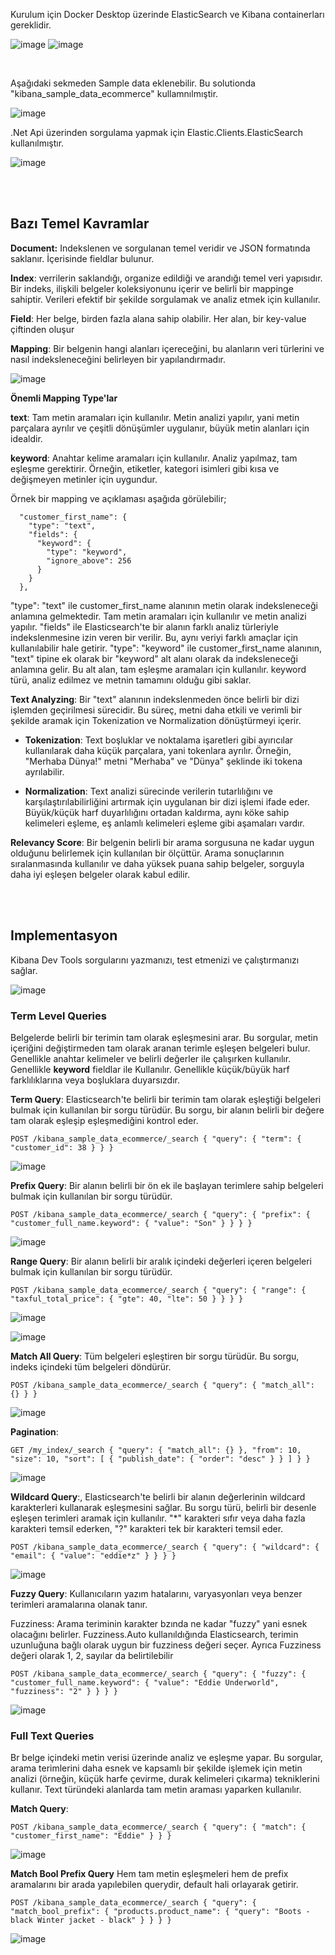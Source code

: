 Kurulum için Docker Desktop üzerinde ElasticSearch ve Kibana containerları gereklidir.

![image](https://github.com/user-attachments/assets/06d77757-e53b-4b2d-81a9-1e45fd190287)
![image](https://github.com/user-attachments/assets/cbdd76f1-6925-4781-af08-b22745384413)

<br>

Aşağıdaki sekmeden Sample data eklenebilir. Bu solutionda "kibana_sample_data_ecommerce" kullamnılmıştir.

![image](https://github.com/user-attachments/assets/072ebcc7-7870-403d-bd4d-15437aa04d62)

.Net Api üzerinden sorgulama yapmak için Elastic.Clients.ElasticSearch kullanılmıştır.

![image](https://github.com/user-attachments/assets/c36815b1-3c9f-48f1-9a12-539693b7423b)

<br><br>

<h2>Bazı Temel Kavramlar</h2>

**Document:** Indekslenen ve sorgulanan temel veridir ve JSON formatında saklanır. İçerisinde fieldlar bulunur.

**Index**: verrilerin saklandığı, organize edildiği ve arandığı temel veri yapısıdır. Bir indeks, ilişkili belgeler koleksiyonunu içerir ve belirli bir mappinge sahiptir. Verileri efektif bir şekilde sorgulamak ve analiz etmek için kullanılır.

**Field**: Her belge, birden fazla alana sahip olabilir. Her alan, bir key-value çiftinden oluşur

**Mapping**: Bir belgenin hangi alanları içereceğini, bu alanların veri türlerini ve nasıl indeksleneceğini belirleyen bir yapılandırmadır.

![image](https://github.com/user-attachments/assets/2c3626a3-5b14-472b-8f5e-b648780fa5dc)

**Önemli Mapping Type'lar**

**text**: Tam metin aramaları için kullanılır. Metin analizi yapılır, yani metin parçalara ayrılır ve çeşitli dönüşümler uygulanır, büyük metin alanları için idealdir.

**keyword**: Anahtar kelime aramaları için kullanılır. Analiz yapılmaz, tam eşleşme gerektirir. Örneğin, etiketler, kategori isimleri gibi kısa ve değişmeyen metinler için uygundur.


Örnek bir mapping ve açıklaması aşağıda görülebilir;

      "customer_first_name": {
        "type": "text",
        "fields": {
          "keyword": {
            "type": "keyword",
            "ignore_above": 256
          }
        }
      },

"type": "text" ile customer_first_name alanının metin olarak indeksleneceği anlamına gelmektedir. Tam metin aramaları için kullanılır ve metin analizi yapılır.
"fields" ile Elasticsearch'te bir alanın farklı analiz türleriyle indekslenmesine izin veren bir verilir. Bu, aynı veriyi farklı amaçlar için kullanılabilir hale getirir.
"type": "keyword" ile customer_first_name alanının, "text" tipine ek olarak bir "keyword" alt alanı olarak da indeksleneceği anlamına gelir. Bu alt alan, tam eşleşme aramaları için kullanılır. keyword türü, analiz edilmez ve metnin tamamını olduğu gibi saklar.

**Text Analyzing**: Bir "text" alanının indekslenmeden önce belirli bir dizi işlemden geçirilmesi sürecidir. Bu süreç, metni daha etkili ve verimli bir şekilde aramak için Tokenization ve Normalization dönüştürmeyi içerir.

- **Tokenization**: Text boşluklar ve noktalama işaretleri gibi ayırıcılar kullanılarak daha küçük parçalara, yani tokenlara ayrılır. Örneğin, "Merhaba Dünya!" metni "Merhaba" ve "Dünya" şeklinde iki tokena ayrılabilir.

- **Normalization**: Text analizi sürecinde verilerin tutarlılığını ve karşılaştırılabilirliğini artırmak için uygulanan bir dizi işlemi ifade eder. Büyük/küçük harf duyarlılığını ortadan kaldırma, aynı köke sahip kelimeleri eşleme, eş anlamlı kelimeleri eşleme gibi aşamaları vardır.

  
**Relevancy Score**: Bir belgenin belirli bir arama sorgusuna ne kadar uygun olduğunu belirlemek için kullanılan bir ölçüttür. Arama sonuçlarının sıralanmasında kullanılır ve daha yüksek puana sahip belgeler, sorguyla daha iyi eşleşen belgeler olarak kabul edilir.

<br><br>

<h2>Implementasyon</h2>

Kibana Dev Tools sorgularını yazmanızı, test etmenizi ve çalıştırmanızı sağlar.

![image](https://github.com/user-attachments/assets/29375c79-5415-49c2-b8e8-5945062f980b)

<h3>Term Level Queries</h3>

Belgelerde belirli bir terimin tam olarak eşleşmesini arar. Bu sorgular, metin içeriğini değiştirmeden tam olarak aranan terimle eşleşen belgeleri bulur. Genellikle anahtar kelimeler ve belirli değerler ile çalışırken kullanılır. Genellikle **keyword** fieldlar ile Kullanılır. Genellikle küçük/büyük harf farklılıklarına veya boşluklara duyarsızdır.

**Term Query**: Elasticsearch'te belirli bir terimin tam olarak eşleştiği belgeleri bulmak için kullanılan bir sorgu türüdür. Bu sorgu, bir alanın belirli bir değere tam olarak eşleşip eşleşmediğini kontrol eder.

``POST /kibana_sample_data_ecommerce/_search
{
  "query": {
    "term": {
      "customer_id": 38
    }
  }
}``

![image](https://github.com/user-attachments/assets/6fce056f-2cd2-4e5a-9542-7f0728c62284)


**Prefix Query**: Bir alanın belirli bir ön ek ile başlayan terimlere sahip belgeleri bulmak için kullanılan bir sorgu türüdür. 

``POST /kibana_sample_data_ecommerce/_search
{
  "query": {
    "prefix": {
      "customer_full_name.keyword": {
        "value": "Son"
      }
    }
  }
}``

![image](https://github.com/user-attachments/assets/cd23e7d1-8f0c-4dcc-b434-d5eecfc463f6)


**Range Query**: Bir alanın belirli bir aralık içindeki değerleri içeren belgeleri bulmak için kullanılan bir sorgu türüdür. 

``POST /kibana_sample_data_ecommerce/_search
{
  "query": {
    "range": {
      "taxful_total_price": {
        "gte": 40,
        "lte": 50
      }
    }
  }
}``

![image](https://github.com/user-attachments/assets/48d3b7e5-ac8e-4a59-8fb5-551265d0f266)

![image](https://github.com/user-attachments/assets/c16c08c9-24c8-4ff8-8cba-d981eab496ee)


**Match All Query**: Tüm belgeleri eşleştiren bir sorgu türüdür. Bu sorgu, indeks içindeki tüm belgeleri döndürür.

``POST /kibana_sample_data_ecommerce/_search
{
  "query": {
    "match_all": {}
  }
}``

![image](https://github.com/user-attachments/assets/c9d275e8-9ce8-4ca1-959b-2013b09730dc)

**Pagination**:

``GET /my_index/_search
{
  "query": {
    "match_all": {}
  },
  "from": 10,
  "size": 10,
  "sort": [
    {
      "publish_date": {
        "order": "desc"
      }
    }
  ]
}
}``

![image](https://github.com/user-attachments/assets/760d567f-597f-409b-9ea3-d521c840cc59)

**Wildcard Query**:, Elasticsearch'te belirli bir alanın değerlerinin wildcard karakterleri kullanarak eşleşmesini sağlar. Bu sorgu türü, belirli bir desenle eşleşen terimleri aramak için kullanılır. "*" karakteri sıfır veya daha fazla karakteri temsil ederken, "?" karakteri tek bir karakteri temsil eder.

``POST /kibana_sample_data_ecommerce/_search
{
  "query": {
    "wildcard": {
      "email": {
        "value": "eddie*z"
      }
    }
  }
}``

![image](https://github.com/user-attachments/assets/df4d51cc-6734-4881-b449-0276f4d9cdd6)

**Fuzzy Query**: Kullanıcıların yazım hatalarını, varyasyonları veya benzer terimleri aramalarına olanak tanır.

 Fuzziness: Arama teriminin karakter bzında ne kadar "fuzzy" yani esnek olacağını belirler. Fuzziness.Auto kullanıldığında Elasticsearch, terimin uzunluğuna bağlı olarak uygun bir fuzziness değeri seçer. Ayrıca Fuzziness değeri olarak 1, 2, sayılar da belirtilebilir

``POST /kibana_sample_data_ecommerce/_search
{
  "query": {
    "fuzzy": {
      "customer_full_name.keyword": {
        "value": "Eddie Underworld",
        "fuzziness": "2"
      }
    }
  }
}``

![image](https://github.com/user-attachments/assets/81397d5d-d5b8-4faa-ac93-5830d281be38)

<h3>Full Text Queries</h3>

Br belge içindeki metin verisi üzerinde analiz ve eşleşme yapar. Bu sorgular, arama terimlerini daha esnek ve kapsamlı bir şekilde işlemek için metin analizi (örneğin, küçük harfe çevirme, durak kelimeleri çıkarma) tekniklerini kullanır. Text türündeki alanlarda tam metin araması yaparken kullanılır.

**Match Query**: 

``POST /kibana_sample_data_ecommerce/_search
{
  "query": {
    "match": {
      "customer_first_name": "Eddie"
    }
  }
}``

![image](https://github.com/user-attachments/assets/f67cfbec-d364-4388-b90a-8a9d89e079c0)

**Match Bool Prefix Query** Hem tam metin eşleşmeleri hem de prefix aramalarını bir arada yapılebilen querydir, default hali orlayarak getirir.

``POST /kibana_sample_data_ecommerce/_search
{
  "query": {
    "match_bool_prefix": {
      "products.product_name": {
        "query": "Boots - black Winter jacket - black"
      }
    }
  }
}``

![image](https://github.com/user-attachments/assets/98440e85-2ad2-405d-80cb-c89053ee18ee)
